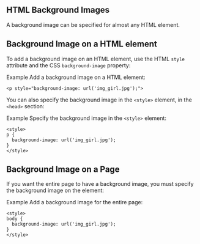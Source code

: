 HTML Background Images
---


A background image can be specified for almost any HTML element.

Background Image on a HTML element
---
To add a background image on an HTML element, use the HTML `style` attribute and the CSS `background-image` property:

Example
Add a background image on a HTML element:

```
<p style="background-image: url('img_girl.jpg');">
```


You can also specify the background image in the `<style>` element, in the `<head>` section:

Example
Specify the background image in the `<style>` element:

``` 
<style>
p {
  background-image: url('img_girl.jpg');
}
</style>
```

  
Background Image on a Page
---
If you want the entire page to have a background image, you must specify the background image on the <body> element:

Example
Add a background image for the entire page:
```
<style>
body {
  background-image: url('img_girl.jpg');
}
</style> 
```  
  
  

  
  
